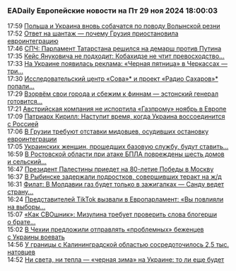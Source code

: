<h3>EADaily Европейские новости на Пт 29 ноя 2024 18:00:03</h3>
<div class="rssn table">
  <span class="smaller gray hspace">17:59</span>
  <a class="nodecor" href="https://eadaily.com/ru/news/2024/11/29/polsha-i-ukraina-vnov-sobachatsya-po-povodu-volynskoy-rezni">Польша и Украина вновь собачатся по поводу Волынской резни</a>
</div>
<div class="rssn table">
  <span class="smaller gray hspace">17:52</span>
  <a class="nodecor" href="https://eadaily.com/ru/news/2024/11/29/otvet-na-shantazh-pochemu-gruziya-priostanovila-evrointegraciyu">Ответ на шантаж — почему Грузия приостановила евроинтеграцию</a>
</div>
<div class="rssn table">
  <span class="smaller gray hspace">17:46</span>
  <a class="nodecor" href="https://eadaily.com/ru/news/2024/11/29/spch-parlament-tatarstana-reshilsya-na-demarsh-protiv-putina">СПЧ: Парламент Татарстана решился на демарш против Путина</a>
</div>
<div class="rssn table">
  <span class="smaller gray hspace">17:35</span>
  <a class="nodecor" href="https://eadaily.com/ru/news/2024/11/29/keys-yanukovicha-ne-podhodit-kobahidze-ne-chtit-prevoshodstvo-evrosadovnikov">Кейс Януковича не подходит: Кобахидзе не чтит превосходство...</a>
</div>
<div class="rssn table">
  <span class="smaller gray hspace">17:33</span>
  <a class="nodecor" href="https://eadaily.com/ru/news/2024/11/29/na-ukraine-poyavilas-reklama-chernaya-pyatnica-v-cherkassah-tri-groba-po-cene-dvuh">На Украине появилась реклама: «Черная пятница» в Черкассах — три...</a>
</div>
<div class="rssn table">
  <span class="smaller gray hspace">17:30</span>
  <a class="nodecor" href="https://eadaily.com/ru/news/2024/11/29/issledovatelskiy-centr-sova-i-proekt-radio-saharov-popali-v-reestr-inoagentov">Исследовательский центр «Сова»* и проект «Радио Сахаров»* попали...</a>
</div>
<div class="rssn table">
  <span class="smaller gray hspace">17:29</span>
  <a class="nodecor" href="https://eadaily.com/ru/news/2024/11/29/vzorvyom-svoi-goroda-i-sbezhim-k-finnam-estonskiy-general-gotovitsya-k-voyne-s-rossiey">Взорвём свои города и сбежим к финнам — эстонский генерал готовится...</a>
</div>
<div class="rssn table">
  <span class="smaller gray hspace">17:21</span>
  <a class="nodecor" href="https://eadaily.com/ru/news/2024/11/29/avstriyskaya-kompaniya-ne-isportila-gazpromu-noyabr-v-evrope">Австрийская компания не испортила «Газпрому» ноябрь в Европе</a>
</div>
<div class="rssn table">
  <span class="smaller gray hspace">17:09</span>
  <a class="nodecor" href="https://eadaily.com/ru/news/2024/11/29/patriarh-kirill-nastupit-vremya-kogda-ukraina-vossoedinitsya-s-rossiey">Патриарх Кирилл: Наступит время, когда Украина воссоединится с Россией</a>
</div>
<div class="rssn table">
  <span class="smaller gray hspace">17:06</span>
  <a class="nodecor" href="https://eadaily.com/ru/news/2024/11/29/v-gruzii-trebuyut-otstavki-midovcev-osudivshih-ostanovku-evrointegracii">В Грузии требуют отставки мидовцев, осудивших остановку евроинтеграции</a>
</div>
<div class="rssn table">
  <span class="smaller gray hspace">17:05</span>
  <a class="nodecor" href="https://eadaily.com/ru/news/2024/11/29/ukrainskih-zhenshchin-proshedshih-bazovuyu-sluzhbu-budut-stavit-na-voinskiy-uchet">Украинских женщин, прошедших базовую службу, будут ставить...</a>
</div>
<div class="rssn table">
  <span class="smaller gray hspace">16:59</span>
  <a class="nodecor" href="https://eadaily.com/ru/news/2024/11/29/v-rostovskoy-oblasti-pri-atake-bpla-povrezhdeny-shest-domov-i-selskiy-klub">В Ростовской области при атаке БПЛА повреждены шесть домов и сельский...</a>
</div>
<div class="rssn table">
  <span class="smaller gray hspace">16:47</span>
  <a class="nodecor" href="https://eadaily.com/ru/news/2024/11/29/prezident-palestiny-priedet-na-80-letie-pobedy-v-moskvu">Президент Палестины приедет на 80-летие Победы в Москву</a>
</div>
<div class="rssn table">
  <span class="smaller gray hspace">16:37</span>
  <a class="nodecor" href="https://eadaily.com/ru/news/2024/11/29/v-rybinske-zaderzhali-podrostkov-sovershivshih-terakt-na-zhd">В Рыбинске задержали подростков, совершивших теракт на ж/д</a>
</div>
<div class="rssn table">
  <span class="smaller gray hspace">16:31</span>
  <a class="nodecor" href="https://eadaily.com/ru/news/2024/11/29/filat-v-moldavii-gaz-budet-tolko-v-zazhigalkah-sandu-vedet-stranu-pod-otkos">Филат: В Молдавии газ будет только в зажигалках — Санду ведет страну...</a>
</div>
<div class="rssn table">
  <span class="smaller gray hspace">16:24</span>
  <a class="nodecor" href="https://eadaily.com/ru/news/2024/11/29/predstaviteley-tiktok-vyzvali-v-evroparlament-vy-povliyali-na-vybory-v-rumynii">Представителей TikTok вызвали в Европарламент: «Вы повлияли на выборы...</a>
</div>
<div class="rssn table">
  <span class="smaller gray hspace">15:07</span>
  <a class="nodecor" href="https://eadaily.com/ru/news/2024/11/29/kak-svoshnik-mizulina-trebuet-proverit-slova-blogershi-o-brate-posle-operacii">«Как СВОшник»: Мизулина требует проверить слова блогерши о брате...</a>
</div>
<div class="rssn table">
  <span class="smaller gray hspace">15:02</span>
  <a class="nodecor" href="https://eadaily.com/ru/news/2024/11/29/v-chehii-predlozhili-otpravlyat-problemnyh-bezhencev-s-ukrainy-voevat">В Чехии предложили отправлять «проблемных» беженцев с Украины воевать</a>
</div>
<div class="rssn table">
  <span class="smaller gray hspace">14:56</span>
  <a class="nodecor" href="https://eadaily.com/ru/news/2024/11/29/u-granicy-s-kaliningradskoy-oblastyu-sosredotochilos-25-tys-natovcev">У границы с Калининградской областью сосредоточилось 2,5 тыс. натовцев</a>
</div>
<div class="rssn table">
  <span class="smaller gray hspace">14:52</span>
  <a class="nodecor" href="https://eadaily.com/ru/news/2024/11/29/ni-sveta-ni-tepla-chernaya-zima-na-ukraine-to-li-eshche-budet">Ни света, ни тепла — «черная зима» на Украине: то ли еще будет</a>
</div>